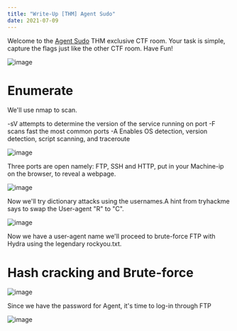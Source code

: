 ```yaml
---
title: "Write-Up [THM] Agent Sudo"
date: 2021-07-09
---
```

Welcome to the <a href="https://www.tryhackme.com/room/agentsudoctf">Agent Sudo</a> THM exclusive CTF room. Your task is simple, capture the flags just like the other CTF room. Have Fun!

![image](https://user-images.githubusercontent.com/87175527/125082799-8b936480-e0bf-11eb-975b-2e6e219e97cf.png)

<h1>Enumerate</h1>
We'll use nmap to scan.

-sV attempts to determine the version of the service running on port
-F scans fast the most common ports
-A Enables OS detection, version detection, script scanning, and traceroute

![image](https://user-images.githubusercontent.com/87175527/125094549-437a3f00-e0cb-11eb-84c6-1151f04427bb.png)

Three ports are open namely: FTP, SSH and HTTP, put in your Machine-ip on the browser, to reveal a webpage.

![image](https://user-images.githubusercontent.com/87175527/125096366-fc8d4900-e0cc-11eb-80f9-1851640fa857.png)

Now we'll try dictionary attacks using the usernames.A hint from tryhackme says to swap the User-agent "R" to "C".

![image](https://user-images.githubusercontent.com/87175527/125099592-167c5b00-e0d0-11eb-8279-73dd241bdc1e.png)

Now we have a user-agent name we'll proceed to brute-force FTP with Hydra using the legendary rockyou.txt.


<h1>Hash cracking and Brute-force</h1>

![image](https://user-images.githubusercontent.com/87175527/125102582-5a249400-e0d3-11eb-8b19-f5bcabd75b79.png)

Since we have the password for Agent, it's time to log-in through FTP

![image](https://user-images.githubusercontent.com/87175527/125104204-0450eb80-e0d5-11eb-8018-46961a20e85b.png)











